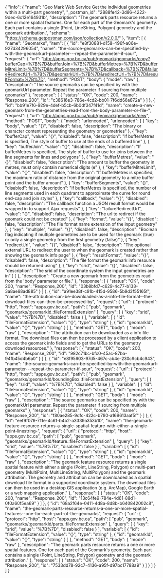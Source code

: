 {
  "info": {
    "name": "Geo Mark Web Service Get the individual geometries within a multi-part geometry",
    "_postman_id": "2888fe42-3d86-4222-9dec-6c12e164931b",
    "description": "The geomark parts resource returns a one or more spatial features. One for each part of the Geomark's geomerty. Each part contains a single (Point, LineString, Polygon) geometry and the geomark attribution.",
    "schema": "https://schema.getpostman.com/json/collection/v2.0.0/"
  },
  "item": [
    {
      "name": "Geomarks",
      "item": [
        {
          "id": "e8f30881-d158-496f-a06e-927d34296054",
          "name": "the-source-geomarks-can-be-specified-by-with-the-geomarkurl-parameter---repeat-the-parameter-if-sour",
          "request": {
            "url": "http://apps.gov.bc.ca/pub/geomark/geomarks/copy?bufferCap=%7B%7D&bufferJoin=%7B%7D&bufferMetres=%7B%7D&bufferMitreLimit=%7B%7D&bufferSegments=%7B%7D&callback=%7B%7D&failureRedirectUrl=%7B%7D&geomarkUrl=%7B%7D&redirectUrl=%7B%7D&resultFormat=%7B%7D",
            "method": "POST",
            "body": {
              "mode": "raw"
            },
            "description": "The source geomarks can be specified by with the geomarkUrl parameter.  Repeat the parameter if sourcing from multiple geomarks"
          },
          "response": [
            {
              "status": "OK",
              "code": 200,
              "name": "Response_200",
              "id": "c38616e3-786e-4cd2-bb01-7f6dd66a872a"
            }
          ]
        },
        {
          "id": "bb91e7f6-929e-4def-b5cb-6b0df347f41d",
          "name": "create-a-new-geomark-from-the-geometries-read-from-the-body-parameter-or-file-",
          "request": {
            "url": "http://apps.gov.bc.ca/pub/geomark/geomarks/new",
            "method": "POST",
            "body": {
              "mode": "urlencoded",
              "urlencoded": [
                {
                  "key": "body",
                  "value": "{}",
                  "disabled": false,
                  "description": "The binary or character content representing the geometry or geometries"
                },
                {
                  "key": "bufferCap",
                  "value": "{}",
                  "disabled": false,
                  "description": "If bufferMetres is specified, The style of buffer to use at the ends of a buffered line"
                },
                {
                  "key": "bufferJoin",
                  "value": "{}",
                  "disabled": false,
                  "description": "If bufferMetres is specified, The style of buffer to use for joins between the line segments for lines and polygons"
                },
                {
                  "key": "bufferMetres",
                  "value": "{}",
                  "disabled": false,
                  "description": "The amount to buffer the geometry in metres, must only contain numerical digits (e"
                },
                {
                  "key": "bufferMitreLimit",
                  "value": "{}",
                  "disabled": false,
                  "description": "If bufferMetres is specified, the maximum ratio of distance from the original geometry to a mitre buffer point and the buffer amount"
                },
                {
                  "key": "bufferSegments",
                  "value": "{}",
                  "disabled": false,
                  "description": "If bufferMetres is specified, the number of line segments used in each quadrant to approximate the curve for round end-cap and join styles"
                },
                {
                  "key": "callback",
                  "value": "{}",
                  "disabled": false,
                  "description": "The callback function a JSON result format would be wrapped in to support Ajax requests"
                },
                {
                  "key": "failureRedirectUrl",
                  "value": "{}",
                  "disabled": false,
                  "description": "The url to redirect if the geomark could not be created"
                },
                {
                  "key": "format",
                  "value": "{}",
                  "disabled": false,
                  "description": "The file format name extension of the input geometry"
                },
                {
                  "key": "multiple",
                  "value": "{}",
                  "disabled": false,
                  "description": "Boolean flag indicating if multiple geometries are to be used for the geomark (true) or only a single geometry from the first geometry (false)"
                },
                {
                  "key": "redirectUrl",
                  "value": "{}",
                  "disabled": false,
                  "description": "The optional external URL to redirect the user to when the geomark is created rather than showing the geomark info page"
                },
                {
                  "key": "resultFormat",
                  "value": "{}",
                  "disabled": false,
                  "description": "The file format the geomark info resource should be returned using"
                },
                {
                  "key": "srid",
                  "value": "{}",
                  "disabled": false,
                  "description": "The srid of the coordinate system the input geometries are in"
                }
              ]
            },
            "description": "Create a new geomark from the geometries read from the 'body' parameter or file."
          },
          "response": [
            {
              "status": "OK",
              "code": 200,
              "name": "Response_200",
              "id": "03b8bfd7-c629-4c77-b133-3a8ae68ad885"
            }
          ]
        },
        {
          "id": "a91ee38f-c91b-415d-9586-5b9d3f55165f",
          "name": "the-attribution-can-be-downloaded-as-a-info-file-format--the-download-files-can-then-be-processed-by",
          "request": {
            "url": {
              "protocol": "http",
              "host": "apps.gov.bc.ca",
              "path": [
                "pub",
                "geomark",
                "geomarks/:geomarkId.:fileFormatExtension"
              ],
              "query": [
                {
                  "key": "srid",
                  "value": "%7B%7D",
                  "disabled": false
                }
              ],
              "variable": [
                {
                  "id": "fileFormatExtension",
                  "value": "{}",
                  "type": "string"
                },
                {
                  "id": "geomarkId",
                  "value": "{}",
                  "type": "string"
                }
              ]
            },
            "method": "GET",
            "body": {
              "mode": "raw"
            },
            "description": "The attribution can be downloaded as a info file format. The download files can then be processed by a client application to access the geomark info fields and to get the URLs to the geometry download resources."
          },
          "response": [
            {
              "status": "OK",
              "code": 200,
              "name": "Response_200",
              "id": "982c71bc-bfc0-45ac-87ba-94fb45d4b6a0"
            }
          ]
        },
        {
          "id": "e8f95603-97d5-467c-ab4e-230c9cb4c943",
          "name": "the-source-geomarks-can-be-specified-by-with-the-geomarkurl-parameter---repeat-the-parameter-if-sour",
          "request": {
            "url": {
              "protocol": "http",
              "host": "apps.gov.bc.ca",
              "path": [
                "pub",
                "geomark",
                "geomarks/:geomarkId/boundingBox.:fileFormatExtension"
              ],
              "query": [
                {
                  "key": "srid",
                  "value": "%7B%7D",
                  "disabled": false
                }
              ],
              "variable": [
                {
                  "id": "fileFormatExtension",
                  "value": "{}",
                  "type": "string"
                },
                {
                  "id": "geomarkId",
                  "value": "{}",
                  "type": "string"
                }
              ]
            },
            "method": "GET",
            "body": {
              "mode": "raw"
            },
            "description": "The source geomarks can be specified by with the geomarkUrl parameter.  Repeat the parameter if sourcing from multiple geomarks"
          },
          "response": [
            {
              "status": "OK",
              "code": 200,
              "name": "Response_200",
              "id": "f80ae285-9dfc-422c-b790-a169613aaf5f"
            }
          ]
        },
        {
          "id": "eef9f079-711e-4c61-b4b2-a3339a353b10",
          "name": "the-geomark-feature-resource-returns-a-single-spatial-feature-with-either-a-single-point-linestring-",
          "request": {
            "url": {
              "protocol": "http",
              "host": "apps.gov.bc.ca",
              "path": [
                "pub",
                "geomark",
                "geomarks/:geomarkId/feature.:fileFormatExtension"
              ],
              "query": [
                {
                  "key": "srid",
                  "value": "%7B%7D",
                  "disabled": false
                }
              ],
              "variable": [
                {
                  "id": "fileFormatExtension",
                  "value": "{}",
                  "type": "string"
                },
                {
                  "id": "geomarkId",
                  "value": "{}",
                  "type": "string"
                }
              ]
            },
            "method": "GET",
            "body": {
              "mode": "raw"
            },
            "description": "The geomark feature resource returns a single spatial feature with either a single (Point, LineString, Polygon) or multi-part geometry (MultiPoint, MultiLineString, MultiPolygon) and the geomark attribution.  The geometry and attribution can be downloaded as a spatial download file format in a supported coordinate system. The download files can then be used in a desktop GIS application (e.g. ArcMap), Google Earth or a web mapping application."
          },
          "response": [
            {
              "status": "OK",
              "code": 200,
              "name": "Response_200",
              "id": "13c64fe9-784e-4d61-88d1-0f0a60f5ea69"
            }
          ]
        },
        {
          "id": "68a2f64e-0411-4d8a-8d8b-b640842002c8",
          "name": "the-geomark-parts-resource-returns-a-one-or-more-spatial-features--one-for-each-part-of-the-geomarks",
          "request": {
            "url": {
              "protocol": "http",
              "host": "apps.gov.bc.ca",
              "path": [
                "pub",
                "geomark",
                "geomarks/:geomarkId/parts.:fileFormatExtension"
              ],
              "query": [
                {
                  "key": "srid",
                  "value": "%7B%7D",
                  "disabled": false
                }
              ],
              "variable": [
                {
                  "id": "fileFormatExtension",
                  "value": "{}",
                  "type": "string"
                },
                {
                  "id": "geomarkId",
                  "value": "{}",
                  "type": "string"
                }
              ]
            },
            "method": "GET",
            "body": {
              "mode": "raw"
            },
            "description": "The geomark parts resource returns a one or more spatial features. One for each part of the Geomark's geomerty. Each part contains a single (Point, LineString, Polygon) geometry and the geomark attribution."
          },
          "response": [
            {
              "status": "OK",
              "code": 200,
              "name": "Response_200",
              "id": "7533dd78-92c7-4136-a95f-d97bc17788a9"
            }
          ]
        }
      ]
    }
  ]
}